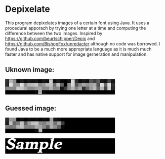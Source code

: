 # Depixelate
This program depixelates images of a certain font using Java. 
It uses a procedural apporach by trying one letter at a time and computing the
difference between the two images. Inspired by https://github.com/beurtschipper/Depix and https://github.com/BishopFox/unredacter although no code was borrowed.
I found Java to be a much more appropriate language as it is much much faster and has native support for image gerneration and manipulation.

## Uknown image:
![Source images](Depixelate/images/large.png?raw=true)

## Guessed image:
![Pixelated](Depixelate/generated/Sample%20pix.png)

![Pixelated](Depixelate/generated/Sample%20.png)
